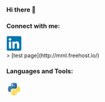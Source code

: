 ### Hi there 👋
### Connect with me:
<div>
  <a href="https://www.linkedin.com/in/mohamad-mahdi-latifi-0b7aa0247/">
  <img src="https://github.com/devicons/devicon/blob/master/icons/linkedin/linkedin-original.svg" title="linkedin" **alt="linkedin" width="40" height="40"/>
  </a>

<br/>
> [test page](http://mml.freehost.io/)
</div>  


### Languages and Tools:
<div>
  <img src="https://github.com/devicons/devicon/blob/master/icons/python/python-original.svg" title="Python" alt="Python" width="40" height="40"/>&nbsp;
</div> 
